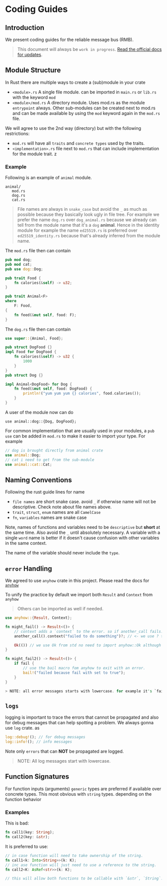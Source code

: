 <h1> Coding Guides </h1>

## Introduction

We present coding guides for the reliable message bus (RMB).

> This document will always be `work in progress`. [Read the official docs for updates](https://github.com/threefoldtech/rmb-rs/blob/main/docs/code-guide.md).

## Module Structure

In Rust there are multiple ways to create a (sub)module in your crate

- `<module>.rs`  A single file module. can be imported in `main.rs` or `lib.rs` with the keyword `mod`
- `<module>/mod.rs` A directory module. Uses mod.rs as the module `entrypoint` always. Other sub-modules can be created next to mod.rs and can be made available by using the `mod` keyword again in the `mod.rs` file.

We will agree to use the 2nd way (directory) but with the following restrictions:

- `mod.rs` will have all `traits` and `concrete types` used by the traits.
- `<implementation>.rs` file next to `mod.rs` that can include implementation for the module trait.
z

### Example

Following is an example of `animal` module.

```
animal/
   mod.rs
   dog.rs
   cat.rs
```

> File names are always in `snake_case` but avoid the `_` as much as possible because they basically look ugly in file tree. For example we prefer the name `dog.rs` over `dog_animal.rs` because we already can tell from the module name that it's a `dog` __animal__. Hence in the identity module for example the name `ed25519.rs` is preferred over `ed25519_identity.rs` because that's already inferred from the module name.

The `mod.rs` file then can contain

```rust
pub mod dog;
pub mod cat;
pub use dog::Dog;

pub trait Food {
    fn calories(&self) -> u32;
}

pub trait Animal<F>
where
    F: Food,
{
    fn feed(&mut self, food: F);
}

```

The `dog.rs` file then can contain

```rust
use super::{Animal, Food};

pub struct DogFood {}
impl Food for DogFood {
    fn calories(&self) -> u32 {
        1000
    }
}
pub struct Dog {}

impl Animal<DogFood> for Dog {
    fn feed(&mut self, food: DogFood) {
        println!("yum yum yum {} calories", food.calories());
    }
}

```

A user of the module now can do

```
use animal::dog::{Dog, DogFood};
```

For common implementation that are usually used in your modules, a `pub use` can be added in `mod.rs` to make it easier to import your type. For example

```rust
// dog is brought directly from animal crate
use animal::Dog;
// cat i need to get from the sub-module
use animal::cat::Cat;
```

## Naming Conventions

Following the rust guide lines for name

- `file names` are short snake case. avoid `_` if otherwise name will not be descriptive. Check note about file names above.
- `trait`, `struct`, `enum` names are all `CamelCase`
- `fn`, `variables` names are snake case

Note, names of functions and variables need to be `descriptive` but __short__ at the same time. Also avoid the `_` until absolutely necessary. A variable with a single `word` name is better if it doesn't cause confusion with other variables in the same context.

The name of the variable should never include the `type`.

## `error` Handling

We agreed to use `anyhow` crate in this project. Please read the docs for [`anyhow`](https://docs.rs/anyhow/1.0.57/anyhow/)

To unify the practice by default we import both `Result` and `Context` from `anyhow`
> Others can be imported as well if needed.

```rust
use anyhow::{Result, Context};

fn might_fail() -> Result<()> {
    // context adds a `context` to the error. so if another_call fails. I can tell exactly failed when i was doing what
    another_call().context("failed to do something")?; // <- we use ? to propagate the error unless you need to handle the error differently

    Ok(()) // we use Ok from std no need to import anyhow::Ok although it's probably the same.
}

fn might_fail2() -> Result<()> {
    if fail {
        // use the bail macro fom anyhow to exit with an error.
        bail!("failed because fail with set to true");
    }
}

> NOTE: all error messages starts with lowercase. for example it's `failed to ...` not `Failed to ...`
```

## `logs`

logging is important to trace the errors that cannot be propagated and also for debug messages that can help spotting a problem. We always gonna use `log` crate. as

```rust
log::debug!(); // for debug messages
log::info!(); // info messages
```

Note only `errors` that can __NOT__ be propagated are logged.

> NOTE: All log messages start with lowercase.

## Function Signatures

For function inputs (arguments) `generic` types are preferred if available over concrete types. This most obvious with `string` types. depending on the function behavior

### Examples

This is bad:

```rust
fn call1(key: String);
fn call2(key: &str);
```

It is preferred to use:

```rust
// in case function will need to take ownership of the string.
fn call1<k: Into<String>>(k: K);
// inc ase function will just need to use a reference to the string.
fn call2<K: AsRef<str>>(k: K);

// this will allow both functions to be callable with `&str`, `String`.
```